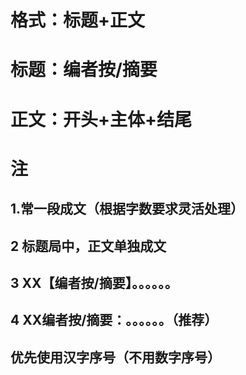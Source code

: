 # 格式：标题+正文
# 标题：编者按/摘要
# 正文：开头+主体+结尾
# 注
## 1.常一段成文（根据字数要求灵活处理）
## 2 标题局中，正文单独成文
## 3 XX【编者按/摘要】。。。。。。
## 4 XX编者按/摘要：。。。。。。（推荐）
## 优先使用汉字序号（不用数字序号）